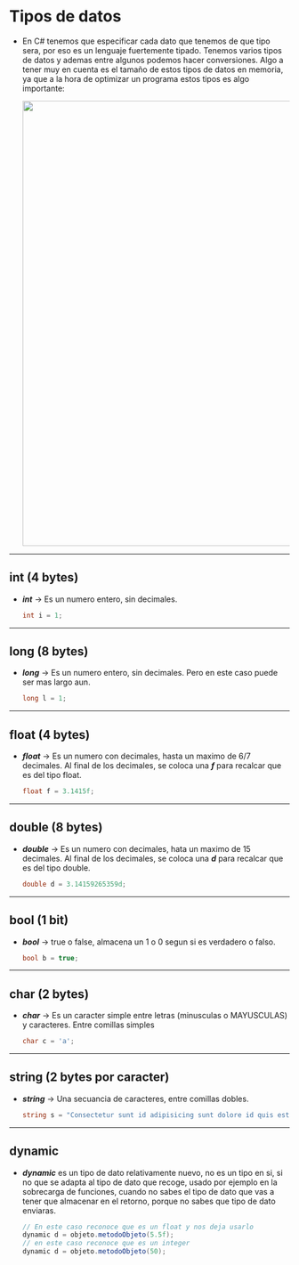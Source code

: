 # Tipos de datos

- En C# tenemos que especificar cada dato que tenemos de que tipo sera, por eso es un lenguaje fuertemente tipado. Tenemos varios tipos de datos y ademas entre algunos podemos hacer conversiones. Algo a tener muy en cuenta es el tamaño de estos tipos de datos en memoria, ya que a la hora de optimizar un programa estos tipos es algo importante:


    <img src="https://cdn.discordapp.com/attachments/975450807833079871/994160420749332490/tipodatos.PNG" style="width: 800px">

---

## int (4 bytes)

- ***int*** -> Es un numero entero, sin decimales.
    ```c#
    int i = 1;
    ```
---
 
## long (8 bytes)

- ***long*** -> Es un numero entero, sin decimales. Pero en este caso puede ser mas largo aun. 
    ```c#
    long l = 1;
    ```
---

## float (4 bytes)

- ***float*** -> Es un numero con decimales, hasta un maximo de 6/7 decimales. Al final de los decimales, se coloca una ***f*** para recalcar que es del tipo float.
    ```c#
    float f = 3.1415f;
    ```
---

## double (8 bytes)

- ***double*** -> Es un numero con decimales, hata un maximo de 15 decimales. Al final de los decimales, se coloca una ***d*** para recalcar que es del tipo double.
    ```c#
    double d = 3.14159265359d;
    ```
---

## bool (1 bit)

- ***bool*** -> true o false, almacena un 1 o 0 segun si es verdadero o falso.  
    ```c#
    bool b = true;
    ```
---

## char (2 bytes)

- ***char*** -> Es un caracter simple entre letras (minusculas o MAYUSCULAS) y caracteres. Entre comillas simples
    ```c#
    char c = 'a';
    ```
---

## string (2 bytes por caracter)

- ***string*** -> Una secuancia de caracteres, entre comillas dobles.
    ```c#
    string s = "Consectetur sunt id adipisicing sunt dolore id quis est do ipsum nostrud amet."
    ```
---

## dynamic

- ***dynamic*** es un tipo de dato relativamente nuevo, no es un tipo en si, si no que se adapta al tipo de dato que recoge, usado por ejemplo en la sobrecarga de funciones, cuando no sabes el tipo de dato que vas a tener que almacenar en el retorno, porque no sabes que tipo de dato enviaras. 
    ```c#
    // En este caso reconoce que es un float y nos deja usarlo
    dynamic d = objeto.metodoObjeto(5.5f);
    // en este caso reconoce que es un integer
    dynamic d = objeto.metodoObjeto(50);
    ```